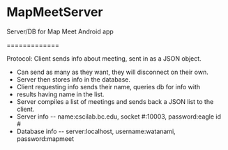 MapMeetServer
=============

Server/DB for Map Meet Android app

=============

Protocol: Client sends info about meeting, sent in as a JSON object.
*  Can send as many as they want, they will disconnect on their own.
*  Server then stores info in the database.
*  Client requesting info sends their name, queries db for info with
*  results having name in the list.
*  Server compiles a list of meetings and sends back a JSON list to the client.
*  Server info -- name:cscilab.bc.edu, socket #:10003, password:eagle id #
*  Database info -- server:localhost, username:watanami, password:mapmeet
